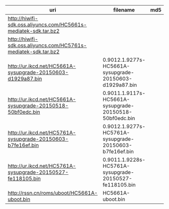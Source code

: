 uri | filename | md5
----|----------|----
http://hiwifi-sdk.oss.aliyuncs.com/HC5661s-mediatek-sdk.tar.bz2 | |
http://hiwifi-sdk.oss.aliyuncs.com/HC5761s-mediatek-sdk.tar.bz2 | |
http://ur.ikcd.net/HC5661A-sysupgrade-20150603-d1929a87.bin | 0.9012.1.9277s-HC5661A-sysupgrade-20150603-d1929a87.bin |
http://ur.ikcd.net/HC5661A-sysupgrade-20150518-50bf0edc.bin | 0.9011.1.9117s-HC5661A-sysupgrade-20150518-50bf0edc.bin |
http://ur.ikcd.net/HC5761A-sysupgrade-20150603-b7fe16ef.bin | 0.9012.1.9277s-HC5761A-sysupgrade-20150603-b7fe16ef.bin |
http://ur.ikcd.net/HC5761A-sysupgrade-20150527-fe118105.bin | 0.9011.1.9228s-HC5761A-sysupgrade-20150527-fe118105.bin |
http://rssn.cn/roms/uboot/HC5661A-uboot.bin | HC5661A-uboot.bin |
